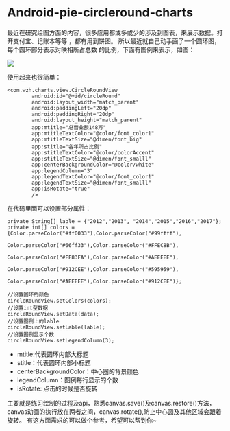 # Android-pie-circleround-charts
最近在研究绘图方面的内容，很多应用都或多或少的涉及到图表，来展示数据。打开支付宝、记账本等等 ，都有用到饼图。
所以最近就自己动手画了一个圆环图，每个圆环部分表示对映相所占总数 的比例，下面有图例来表示，如图：


![](http://i1.piimg.com/4851/4d5ebc3ae7ad1e8e.jpg)

使用起来也很简单：
```
<com.wzh.charts.view.CircleRoundView
        android:id="@+id/circleRound"
        android:layout_width="match_parent"
        android:paddingLeft="20dp"
        android:paddingRight="20dp"
        android:layout_height="match_parent"
        app:mtitle="总营业额148万"
        app:mtitleTextColor="@color/font_color1"
        app:mtitleTextSize="@dimen/font_big"
        app:stitle="各年所占比例"
        app:stitleTextColor="@color/colorAccent"
        app:stitleTextSize="@dimen/font_smalll"
        app:centerBackgroundColor="@color/white"
        app:legendColumn="3"
        app:legendTextColor="@color/font_color1"
        app:legendTextSize="@dimen/font_smalll"
        app:isRotate="true"
        />
```
在代码里面可以设置部分属性：
```
private String[] lable = {"2012","2013", "2014","2015","2016","2017"};
private int[] colors = {Color.parseColor("#ff0033"),Color.parseColor("#99ffff"),
                        Color.parseColor("#66ff33"),Color.parseColor("#FFEC8B"),
                        Color.parseColor("#FF83FA"),Color.parseColor("#AEEEEE"),
                        Color.parseColor("#912CEE"),Color.parseColor("#595959"),
                        Color.parseColor("#AEEEEE"),Color.parseColor("#912CEE")};

//设置圆环的颜色
circleRoundView.setColors(colors);
//设置int型数据
circleRoundView.setData(data);
//设置图例上的lable
circleRoundView.setLable(lable);
//设置图例显示个数
circleRoundView.setLegendColumn(3);

```


- mtitle:代表圆环内部大标题
- stitle：代表圆环内部小标题
- centerBackgroundColor：中心圈的背景颜色
- legendColumn：图例每行显示的个数
- isRotate: 点击的时候是否旋转

主要就是练习绘制的过程及api，熟悉canvas.save()及canvas.restore()方法，canvas动画的执行放在两者之间，canvas.rotate(),防止中心圆及其他区域会跟着旋转。
有这方面需求的可以做个参考，希望可以帮到你~